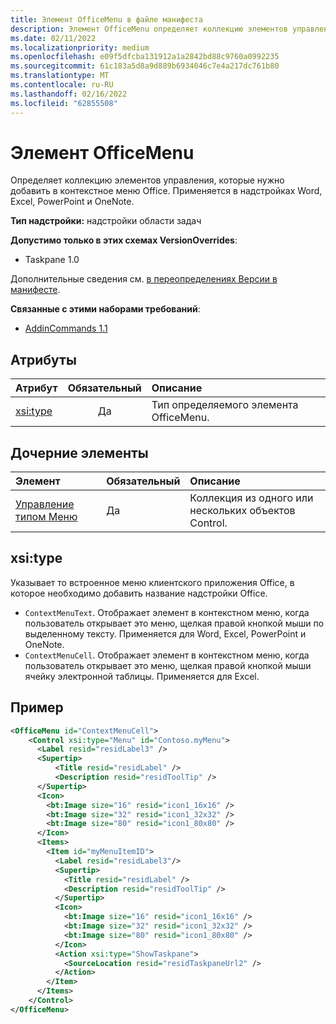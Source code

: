 ```yaml
---
title: Элемент OfficeMenu в файле манифеста
description: Элемент OfficeMenu определяет коллекцию элементов управления, которые будут добавлены в Office контексте.
ms.date: 02/11/2022
ms.localizationpriority: medium
ms.openlocfilehash: e09f5dfcba131912a1a2842bd88c9760a0992235
ms.sourcegitcommit: 61c183a5d8a9d889b6934046c7e4a217dc761b80
ms.translationtype: MT
ms.contentlocale: ru-RU
ms.lasthandoff: 02/16/2022
ms.locfileid: "62855508"
---
```

# <a name="officemenu-element"></a>Элемент OfficeMenu

Определяет коллекцию элементов управления, которые нужно добавить в контекстное меню Office. Применяется в надстройках Word, Excel, PowerPoint и OneNote.

**Тип надстройки:** надстройки области задач

**Допустимо только в этих схемах VersionOverrides**:

- Taskpane 1.0

Дополнительные сведения см. [в переопределениях Версии в манифесте](../../develop/add-in-manifests.md#version-overrides-in-the-manifest).

**Связанные с этими наборами требований**:

- [AddinCommands 1.1](../requirement-sets/add-in-commands-requirement-sets.md)

## <a name="attributes"></a>Атрибуты

| Атрибут            | Обязательный | Описание                          |
|:---------------------|:--------:|:-------------------------------------|
| [xsi:type](#xsitype) | Да      | Тип определяемого элемента OfficeMenu.|

## <a name="child-elements"></a>Дочерние элементы

|  Элемент |  Обязательный  |  Описание  |
|:-----|:-----|:-----|
|  [Управление типом Меню](control-menu.md)    | Да |  Коллекция из одного или нескольких объектов Control.  |

## <a name="xsitype"></a>xsi:type

Указывает то встроенное меню клиентского приложения Office, в которое необходимо добавить название надстройки Office.

- `ContextMenuText`. Отображает элемент в контекстном меню, когда пользователь открывает это меню, щелкая правой кнопкой мыши по выделенному тексту. Применяется для Word, Excel, PowerPoint и OneNote.
- `ContextMenuCell`. Отображает элемент в контекстном меню, когда пользователь открывает это меню, щелкая правой кнопкой мыши ячейку электронной таблицы. Применяется для Excel.

## <a name="example"></a>Пример

```xml
<OfficeMenu id="ContextMenuCell">
    <Control xsi:type="Menu" id="Contoso.myMenu">
      <Label resid="residLabel3" />
      <Supertip>
          <Title resid="residLabel" />
          <Description resid="residToolTip" />
      </Supertip>
      <Icon>
        <bt:Image size="16" resid="icon1_16x16" />
        <bt:Image size="32" resid="icon1_32x32" />
        <bt:Image size="80" resid="icon1_80x80" />
      </Icon>
      <Items>
        <Item id="myMenuItemID">
          <Label resid="residLabel3"/>
          <Supertip>
            <Title resid="residLabel" />
            <Description resid="residToolTip" />
          </Supertip>
          <Icon>
            <bt:Image size="16" resid="icon1_16x16" />
            <bt:Image size="32" resid="icon1_32x32" />
            <bt:Image size="80" resid="icon1_80x80" />
          </Icon>
          <Action xsi:type="ShowTaskpane">
            <SourceLocation resid="residTaskpaneUrl2" />
          </Action>
        </Item>
      </Items>
    </Control>
</OfficeMenu>
```
